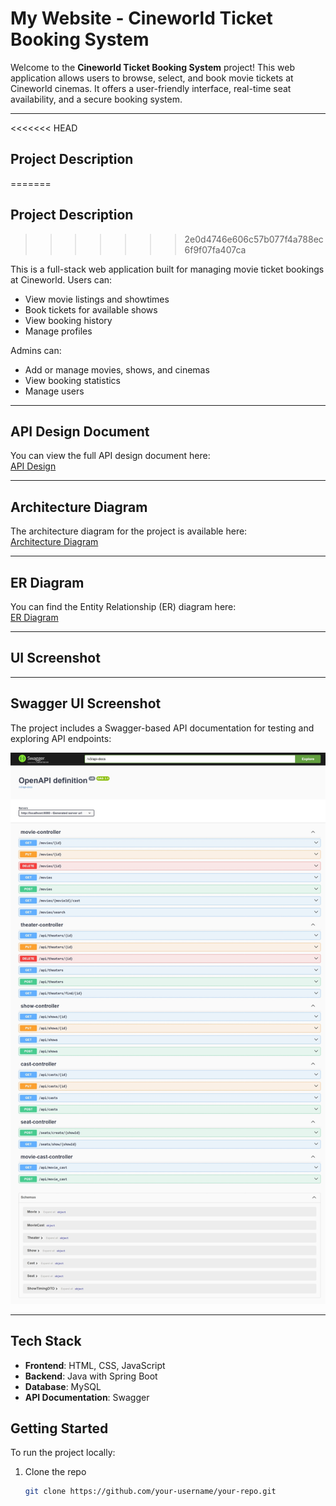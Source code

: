 #  My Website - Cineworld Ticket Booking System

Welcome to the **Cineworld Ticket Booking System** project! This web application allows users to browse, select, and book movie tickets at Cineworld cinemas. It offers a user-friendly interface, real-time seat availability, and a secure booking system.

---

<<<<<<< HEAD
##  Project Description
=======
## Project Description
>>>>>>> 2e0d4746e606c57b077f4a788ec6f9f07fa407ca

This is a full-stack web application built for managing movie ticket bookings at Cineworld. Users can:
- View movie listings and showtimes
- Book tickets for available shows
- View booking history
- Manage profiles

Admins can:
- Add or manage movies, shows, and cinemas
- View booking statistics
- Manage users

---

##  API Design Document

You can view the full API design document here:  
 [API Design](https://example.com/api-design)

---

##  Architecture Diagram

The architecture diagram for the project is available here:  
 [Architecture Diagram](https://docs.google.com/document/d/1yl6xmWp0OoZCzIsZ5fOLyxQkj5XqJI62LwRWQJNVDYQ/edit?tab=t.0)

---

##  ER Diagram

You can find the Entity Relationship (ER) diagram here:  
 [ER Diagram](https://docs.google.com/document/d/1yl6xmWp0OoZCzIsZ5fOLyxQkj5XqJI62LwRWQJNVDYQ/edit?tab=t.v1364nt7irmm)

---

##  UI Screenshot



---

##  Swagger UI Screenshot

The project includes a Swagger-based API documentation for testing and exploring API endpoints:

![Swagger Screenshot](/project/image/Screenshot_14-5-2025_12721_localhost.jpeg)

---

## Tech Stack

- **Frontend**: HTML, CSS, JavaScript 
- **Backend**: Java with Spring Boot
- **Database**: MySQL
- **API Documentation**: Swagger


##  Getting Started

To run the project locally:

1. Clone the repo  
   ```bash
   git clone https://github.com/your-username/your-repo.git

